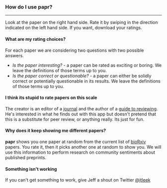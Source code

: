 ### How do I use papr? 

<hr>

Look at the paper on the right hand side. Rate it by swiping in the direction indicated on the left hand side. If you want, download your ratings. 

#### What are my rating choices?

For each paper we are considering two questions with two possible answers. 

* _Is the paper interesting?_ - a paper can be rated as exciting or boring. We leave the definitions of those terms up to you. 
* _Is the paper correct or questionable?_ - a paper can either be solidly correct or potentially questionable in its results. We leave the definitions of those terms up to you. 

#### I think its stupid to rate papers on this scale

The creator is an editor of a [journal](biostatistics.oxfordjournals.org) and the author of a [guide to reviewing](https://github.com/jtleek/reviews). He's interested in what he finds out with this app but doesn't pretend that this is a substitute for peer review, or anything really. Its just for fun. 

#### Why does it keep showing me different papers?

__papr__ shows you one paper at random from the current list of [bioRxiv](http://biorxiv.org/) papers. You rate it, then it picks another one at random to show you. We will use this information to perform research on community sentiments about published preprints. 


#### Something isn't working

If you can't get something to work, give Jeff a shout on Twitter [@jtleek](https://twitter.com/jtleek)

